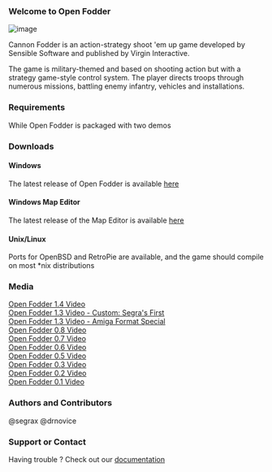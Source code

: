 ### Welcome to Open Fodder

![image](https://user-images.githubusercontent.com/1327406/35489590-9f823528-04ec-11e8-9f03-6d18b8d9b581.png)

Cannon Fodder is an action-strategy shoot 'em up game developed by Sensible Software and published by Virgin Interactive.

The game is military-themed and based on shooting action but with a strategy game-style control system. The player directs troops through numerous missions, battling enemy infantry, vehicles and installations.

### Requirements
While Open Fodder is packaged with two demos

### Downloads

#### Windows
The latest release of Open Fodder is available [here](https://github.com/OpenFodder/openfodder/releases)

#### Windows Map Editor
The latest release of the Map Editor is available [here](https://github.com/OpenFodder/editor/releases)
  
#### Unix/Linux
Ports for OpenBSD and RetroPie are available, and the game should compile on most *nix distributions

### Media
[Open Fodder 1.4 Video](https://youtu.be/jb4TmM9zcr4)  
[Open Fodder 1.3 Video - Custom: Segra's First](https://www.youtube.com/watch?v=D0Ap38IYVUU)  
[Open Fodder 1.3 Video - Amiga Format Special](https://www.youtube.com/watch?v=aSGOTSw-LlI)  
[Open Fodder 0.8 Video](https://www.youtube.com/watch?v=7AjELdOzoaw)  
[Open Fodder 0.7 Video](https://www.youtube.com/watch?v=c9iu7Jwm3Ak)  
[Open Fodder 0.6 Video](https://youtu.be/lHSw2vQDbfI)  
[Open Fodder 0.5 Video](https://www.youtube.com/watch?v=qUH0BCSMDsY)  
[Open Fodder 0.3 Video](https://www.youtube.com/watch?v=xVSWP2x0JBo)  
[Open Fodder 0.2 Video](https://www.youtube.com/watch?v=MLovwBEWr6k)  
[Open Fodder 0.1 Video](https://www.youtube.com/watch?v=9QLg0hYsFFY)  

### Authors and Contributors
@segrax
@drnovice

### Support or Contact
Having trouble ? Check out our [documentation](https://github.com/OpenFodder/openfodder/wiki)
